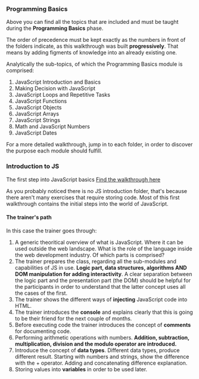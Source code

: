 ### Programming Basics

Above you can find all the topics that are included and must be taught during
the **Programming Basics** phase.

The order of precedence must be kept exactly as the numbers in front of the folders
indicate, as this walkthrough was built **progressively**. That means by adding
figments of knowledge into an already existing one.

Analytically the sub-topics, of which the Programming Basics module is comprised:

1. JavaScript Introduction and Basics
2. Making Decision with JavaScript
3. JavaScript Loops and Repetitive Tasks
4. JavaScript Functions
5. JavaScript Objects
6. JavaScript Arrays
7. JavaScript Strings
8. Math and JavaScript Numbers
9. JavaScript Dates

For a more detailed walkthrough, jump in to each folder, in order to discover
the purpose each module should fulfill.


### Introduction to JS

The first step into JavaScript basics [Find the walkthrough here](https://www.goconqr.com/en-US/c/59774/course_modules/89327)

As you probably noticed there is no JS introduction folder, that's because there
aren't many exercises that require storing code. Most of this first walkthrough
contains the initial steps into the world of JavaScript.

#### The trainer's path

In this case the trainer goes through:

1. A generic theoritical overview of what is JavaScript. Where it can be used outside
the web landscape. What is the role of the language inside the web development industry. Of
which parts is comprised?
2. The trainer prepares the class, regarding all the sub-modules and capabilities of JS in use.
**Logic part, data structures, algorithms AND DOM manipulation for adding interactivity**. A clear
separation between the logic part and the presentation part (the DOM) should be helpful for the
participants in order to understand that the latter concept uses all the cases of the first.
3. The trainer shows the different ways of **injecting** JavaScript code into HTML.
4. The trainer introduces the **console** and explains clearly that this is going to be their friend
for the next couple of months.
5. Before executing code the trainer introduces the concept of **comments** for documenting code.
6. Performing arithmetic operations with numbers. **Addition, subtraction, multiplication, division and the modulo operator are introduced.**
7. Introduce the concept of **data types**. Different data types, produce different result. Starting with numbers and strings, show the difference with the + operator. Adding and concatenating difference explanation.
8. Storing values into **variables** in order to be used later.
